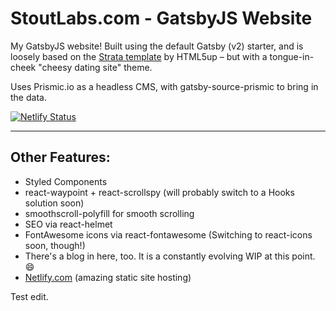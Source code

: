 # StoutLabs.com - GatsbyJS Website

My GatsbyJS website! Built using the default Gatsby (v2) starter, and is loosely based on the [Strata template](https://html5up.net/strata) by HTML5up – but with a tongue-in-cheek "cheesy dating site" theme.

Uses Prismic.io as a headless CMS, with gatsby-source-prismic to bring in the data.

[![Netlify Status](https://api.netlify.com/api/v1/badges/420d41b0-aec3-4cac-8728-fa2c892af326/deploy-status)](https://app.netlify.com/sites/stoutlabs2018/deploys)

---

## Other Features:

- Styled Components
- react-waypoint + react-scrollspy (will probably switch to a Hooks solution soon)
- smoothscroll-polyfill for smooth scrolling
- SEO via react-helmet
- FontAwesome icons via react-fontawesome (Switching to react-icons soon, though!)
- There's a blog in here, too. It is a constantly evolving WIP at this point. 😄
- [Netlify.com](http://www.netlify.com) (amazing static site hosting)


Test edit.

